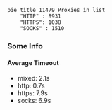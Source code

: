 
```mermaid
pie title 11479 Proxies in list
    "HTTP" : 8931
    "HTTPS": 1038
    "SOCKS" : 1510
```

### Some Info
#### Average Timeout

- mixed: 2.1s
- http: 0.7s
- https: 7.9s
- socks: 6.9s